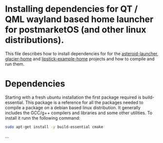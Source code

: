 # Installing dependencies for QT / QML wayland based home launcher for postmarketOS (and other linux distributions).

This file describes how to install dependencies for for the [asteroid-launcher](https://github.com/AsteroidOS/asteroid-launcher), [glacier-home](https://github.com/nemomobile-ux/glacier-home) and [lipstick-example-home](https://github.com/nemomobile-graveyard/lipstick-example-home) projects and how to compile and run them.

# Dependencies
Starting with a fresh ubuntu installation the first package required is build-essential. This package is a reference for all the packages needed to compile a package on a debian based linux distribution. It generally includes the GCC/g++ compilers and libraries and some other utilities. To install it runn the following command:
```bash
sudo apt-get install -y build-essential cmake
```

...
